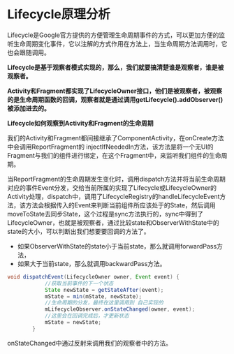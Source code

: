 # Lifecycle原理分析

Lifecycle是Google官方提供的方便管理生命周期事件的方式，可以更加方便的监听生命周期变化事件，它以注解的方式作用在方法上，当生命周期方法调用时，它也会跟随调用。

**Lifecycle是基于观察者模式实现的，那么，我们就要搞清楚谁是观察者，谁是被观察者。**

**Activity和Fragment都实现了LifecycleOwner接口，他们是被观察者，被观察的是生命周期函数的回调，观察者就是通过调用getLifecycle().addObserver()被添加进去的。**

**Lifecycle如何观察到Activity和Fragment的生命周期**

我们的Activity和Fragment都间接继承了ComponentActivity，在onCreate方法中会调用ReportFragment的 injectIfNeededIn方法，该方法是将一个无UI的Fragment与我们的组件进行绑定，在这个Fragment中，来监听我们组件的生命周期。

当ReportFragment的生命周期发生变化时，调用dispatch方法并将当前生命周期对应的事件Event分发，交给当前所属的实现了Lifecycle或LifecycleOwner的Activity处理，dispatch中，调用了LifecycleRegistry的handleLifecycleEvent方法，该方法会根据传入的Event来判断当前组件所应该处于的State，然后调用moveToState去同步State，这个过程是sync方法执行的，sync中得到了LifecycleOwner，也就是被观察者，通过比较state和ObserverWithState中的state的大小，可以判断出我们想要要回调的方法了。

- 如果ObserverWithState的state小于当前state，那么就调用forwardPass方法，
- 如果大于当前state，那么就调用backwardPass方法。

```java
void dispatchEvent(LifecycleOwner owner, Event event) {
            //获取当前事件的下一个状态
            State newState = getStateAfter(event);
            mState = min(mState, newState);
            //生命周期的分发，最终在这里调用到 自己实现的
            mLifecycleObserver.onStateChanged(owner, event);
            //这里会在回调完成后，才更新状态
            mState = newState;
        }
```

onStateChanged中通过反射来调用我们的观察者中的方法。


